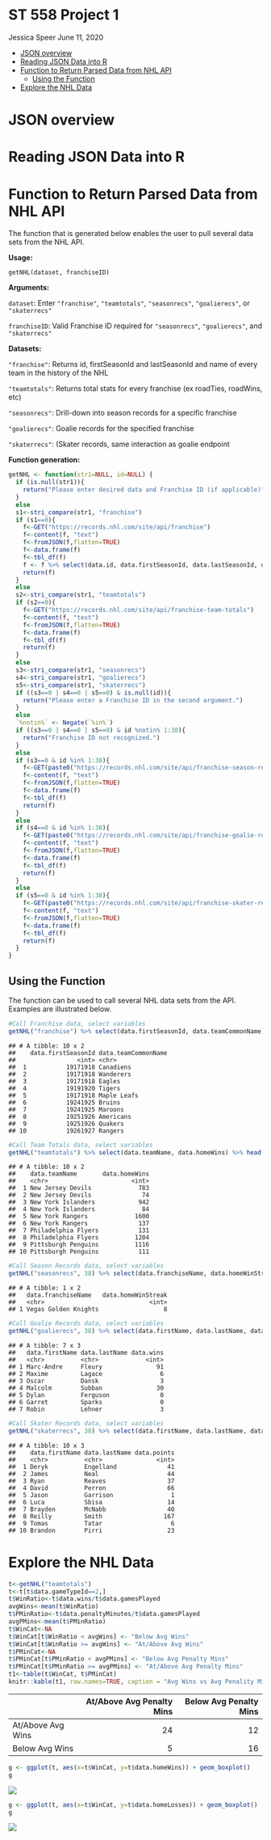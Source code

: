 ST 558 Project 1
================
Jessica Speer
June 11, 2020

-   [JSON overview](#json-overview)
-   [Reading JSON Data into R](#reading-json-data-into-r)
-   [Function to Return Parsed Data from NHL API](#function-to-return-parsed-data-from-nhl-api)
    -   [Using the Function](#using-the-function)
-   [Explore the NHL Data](#explore-the-nhl-data)

JSON overview
=============

Reading JSON Data into R
========================

Function to Return Parsed Data from NHL API
===========================================

The function that is generated below enables the user to pull several data sets from the NHL API.

**Usage:**

`getNHL(dataset, franchiseID)`

**Arguments:**

`dataset`: Enter `"franchise"`, `"teamtotals"`, `"seasonrecs"`, `"goalierecs"`, or `"skaterrecs"`

`franchiseID`: Valid Franchise ID required for `"seasonrecs"`, `"goalierecs"`, and `"skaterrecs"`

**Datasets:**

`"franchise"`: Returns id, firstSeasonId and lastSeasonId and name of every team in the history of the NHL

`"teamtotals"`: Returns total stats for every franchise (ex roadTies, roadWins, etc)

`"seasonrecs"`: Drill-down into season records for a specific franchise

`"goalierecs"`: Goalie records for the specified franchise

`"skaterrecs"`: (Skater records, same interaction as goalie endpoint

**Function generation:**

``` r
getNHL <- function(str1=NULL, id=NULL) {
  if (is.null(str1)){
    return("Please enter desired data and Franchise ID (if applicable)")
  } 
  else
  s1<-stri_compare(str1, "franchise")
  if (s1==0){
    f<-GET("https://records.nhl.com/site/api/franchise")
    f<-content(f, "text")
    f<-fromJSON(f,flatten=TRUE)
    f<-data.frame(f)
    f<-tbl_df(f)
    f <- f %>% select(data.id, data.firstSeasonId, data.lastSeasonId, data.teamCommonName)
    return(f)
  }
  else
  s2<-stri_compare(str1, "teamtotals")
  if (s2==0){
    f<-GET("https://records.nhl.com/site/api/franchise-team-totals")
    f<-content(f, "text")
    f<-fromJSON(f,flatten=TRUE)
    f<-data.frame(f)
    f<-tbl_df(f)
    return(f)
  }
  else
  s3<-stri_compare(str1, "seasonrecs")
  s4<-stri_compare(str1, "goalierecs")
  s5<-stri_compare(str1, "skaterrecs")
  if ((s3==0 | s4==0 | s5==0) & is.null(id)){
    return("Please enter a Franchise ID in the second argument.")
  }
  else
  `%notin%` <- Negate(`%in%`)
  if ((s3==0 | s4==0 | s5==0) & id %notin% 1:38){
    return("Franchise ID not recognized.")
  }  
  else
  if (s3==0 & id %in% 1:38){
    f<-GET(paste0("https://records.nhl.com/site/api/franchise-season-records?cayenneExp=franchiseId=", id))
    f<-content(f, "text")
    f<-fromJSON(f,flatten=TRUE)
    f<-data.frame(f)
    f<-tbl_df(f)
    return(f)
  }
  else
  if (s4==0 & id %in% 1:38){
    f<-GET(paste0("https://records.nhl.com/site/api/franchise-goalie-records?cayenneExp=franchiseId=", id))
    f<-content(f, "text")
    f<-fromJSON(f,flatten=TRUE)
    f<-data.frame(f)
    f<-tbl_df(f)
    return(f)
  }
  else
  if (s5==0 & id %in% 1:38){
    f<-GET(paste0("https://records.nhl.com/site/api/franchise-skater-records?cayenneExp=franchiseId=", id))
    f<-content(f, "text")
    f<-fromJSON(f,flatten=TRUE)
    f<-data.frame(f)
    f<-tbl_df(f)
    return(f)
  }  
}
```

Using the Function
------------------

The function can be used to call several NHL data sets from the API. Examples are illustrated below.

``` r
#Call Franchise data, select variables
getNHL("franchise") %>% select(data.firstSeasonId, data.teamCommonName) %>% head(n=10)
```

    ## # A tibble: 10 x 2
    ##    data.firstSeasonId data.teamCommonName
    ##                 <int> <chr>              
    ##  1           19171918 Canadiens          
    ##  2           19171918 Wanderers          
    ##  3           19171918 Eagles             
    ##  4           19191920 Tigers             
    ##  5           19171918 Maple Leafs        
    ##  6           19241925 Bruins             
    ##  7           19241925 Maroons            
    ##  8           19251926 Americans          
    ##  9           19251926 Quakers            
    ## 10           19261927 Rangers

``` r
#Call Team Totals data, select variables
getNHL("teamtotals") %>% select(data.teamName, data.homeWins) %>% head(n=10)
```

    ## # A tibble: 10 x 2
    ##    data.teamName       data.homeWins
    ##    <chr>                       <int>
    ##  1 New Jersey Devils             783
    ##  2 New Jersey Devils              74
    ##  3 New York Islanders            942
    ##  4 New York Islanders             84
    ##  5 New York Rangers             1600
    ##  6 New York Rangers              137
    ##  7 Philadelphia Flyers           131
    ##  8 Philadelphia Flyers          1204
    ##  9 Pittsburgh Penguins          1116
    ## 10 Pittsburgh Penguins           111

``` r
#Call Season Records data, select variables
getNHL("seasonrecs", 38) %>% select(data.franchiseName, data.homeWinStreak)
```

    ## # A tibble: 1 x 2
    ##   data.franchiseName   data.homeWinStreak
    ##   <chr>                             <int>
    ## 1 Vegas Golden Knights                  8

``` r
#Call Goalie Records data, select variables
getNHL("goalierecs", 38) %>% select(data.firstName, data.lastName, data.wins)
```

    ## # A tibble: 7 x 3
    ##   data.firstName data.lastName data.wins
    ##   <chr>          <chr>             <int>
    ## 1 Marc-Andre     Fleury               91
    ## 2 Maxime         Lagace                6
    ## 3 Oscar          Dansk                 3
    ## 4 Malcolm        Subban               30
    ## 5 Dylan          Ferguson              0
    ## 6 Garret         Sparks                0
    ## 7 Robin          Lehner                3

``` r
#Call Skater Records data, select variables
getNHL("skaterrecs", 38) %>% select(data.firstName, data.lastName, data.points) %>% head(n=10)
```

    ## # A tibble: 10 x 3
    ##    data.firstName data.lastName data.points
    ##    <chr>          <chr>               <int>
    ##  1 Deryk          Engelland              41
    ##  2 James          Neal                   44
    ##  3 Ryan           Reaves                 37
    ##  4 David          Perron                 66
    ##  5 Jason          Garrison                1
    ##  6 Luca           Sbisa                  14
    ##  7 Brayden        McNabb                 40
    ##  8 Reilly         Smith                 167
    ##  9 Tomas          Tatar                   6
    ## 10 Brandon        Pirri                  23

Explore the NHL Data
====================

``` r
t<-getNHL("teamtotals")
t<-t[t$data.gameTypeId==2,]
t$WinRatio<-t$data.wins/t$data.gamesPlayed
avgWins<-mean(t$WinRatio)
t$PMinRatio<-t$data.penaltyMinutes/t$data.gamesPlayed
avgPMins<-mean(t$PMinRatio)
t$WinCat<-NA
t$WinCat[t$WinRatio < avgWins] <- "Below Avg Wins"
t$WinCat[t$WinRatio >= avgWins] <- "At/Above Avg Wins"
t$PMinCat<-NA
t$PMinCat[t$PMinRatio < avgPMins] <- "Below Avg Penalty Mins"
t$PMinCat[t$PMinRatio >= avgPMins] <- "At/Above Avg Penalty Mins"
t1<-table(t$WinCat, t$PMinCat)
knitr::kable(t1, row.names=TRUE, caption = "Avg Wins vs Avg Penality Min")
```

|                   |  At/Above Avg Penalty Mins|  Below Avg Penalty Mins|
|-------------------|--------------------------:|-----------------------:|
| At/Above Avg Wins |                         24|                      12|
| Below Avg Wins    |                          5|                      16|

``` r
g <- ggplot(t, aes(x=t$WinCat, y=t$data.homeWins)) + geom_boxplot()
g
```

![](st558proj1_files/figure-markdown_github/unnamed-chunk-8-1.png)

``` r
g <- ggplot(t, aes(x=t$WinCat, y=t$data.homeLosses)) + geom_boxplot()
g
```

![](st558proj1_files/figure-markdown_github/unnamed-chunk-8-2.png)
